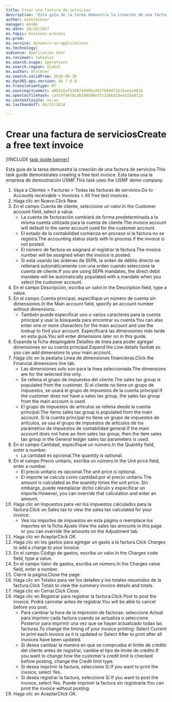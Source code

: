 ```yaml
--- 
title: Crear una factura de servicios
description: "Esta guía de la tarea demuestra la creación de una factura de servicios."
author: mikefalkner
manager: AnnBe
ms.date: 10/26/2017
ms.topic: business-process
ms.prod: 
ms.service: dynamics-ax-applications
ms.technology: 
audience: Application User
ms.reviewer: twheeloc
ms.search.scope: Operations
ms.search.region: Global
ms.author: mfalkner
ms.search.validFrom: 2016-06-30
ms.dyn365.ops.version: AX 7.0.0
ms.translationtype: HT
ms.sourcegitcommit: a8b5a5af5108744406a3d2fb84d7151baea2481b
ms.openlocfilehash: ca7c0f46f0cab298580e37c236bd10e4325e011b
ms.contentlocale: es-es
ms.lasthandoff: 04/13/2018

---
```

# <a name="create-a-free-text-invoice"></a><span data-ttu-id="0ff4d-103">Crear una factura de servicios</span><span class="sxs-lookup"><span data-stu-id="0ff4d-103">Create a free text invoice</span></span>

[!INCLUDE [task guide banner](../../includes/task-guide-banner.md)]

<span data-ttu-id="0ff4d-104">Esta guía de la tarea demuestra la creación de una factura de servicios.</span><span class="sxs-lookup"><span data-stu-id="0ff4d-104">This task guide demonstrates creating a free text invoice.</span></span> <span data-ttu-id="0ff4d-105">Esta tarea usa la empresa de demostración USMF.</span><span class="sxs-lookup"><span data-stu-id="0ff4d-105">This task uses the USMF demo company.</span></span>

1. <span data-ttu-id="0ff4d-106">Vaya a Clientes > Facturas > Todas las facturas de servicios.</span><span class="sxs-lookup"><span data-stu-id="0ff4d-106">Go to Accounts receivable > Invoices > All free text invoices.</span></span>
2. <span data-ttu-id="0ff4d-107">Haga clic en Nuevo.</span><span class="sxs-lookup"><span data-stu-id="0ff4d-107">Click New.</span></span>
3. <span data-ttu-id="0ff4d-108">En el campo Cuenta de cliente, seleccione un valor.</span><span class="sxs-lookup"><span data-stu-id="0ff4d-108">In the Customer account field, select a value.</span></span>
    * <span data-ttu-id="0ff4d-109">La cuenta de facturación cambiará de forma predeterminada a la misma cuenta utilizada para la cuenta de cliente.</span><span class="sxs-lookup"><span data-stu-id="0ff4d-109">The invoice account will default to the same account used for the customer account.</span></span>   
    * <span data-ttu-id="0ff4d-110">El estado de la contabilidad comienza en proceso si la factura no se registra.</span><span class="sxs-lookup"><span data-stu-id="0ff4d-110">The accounting status starts with In process if the invoice is not posted.</span></span>   
    * <span data-ttu-id="0ff4d-111">El número de factura se asignará al registrar la factura.</span><span class="sxs-lookup"><span data-stu-id="0ff4d-111">The invoice number will be assigned when the invoice is posted.</span></span>  
    * <span data-ttu-id="0ff4d-112">Si está usando las órdenes de SEPA, la orden de débito directo se rellenará automáticamente con una orden cuando seleccione la cuenta de cliente.</span><span class="sxs-lookup"><span data-stu-id="0ff4d-112">If you are using SEPA mandates, the direct debit mandate will be automatically populated with a mandate when you select the customer account.</span></span>  
4. <span data-ttu-id="0ff4d-113">En el campo Descripción, escriba un valor.</span><span class="sxs-lookup"><span data-stu-id="0ff4d-113">In the Description field, type a value.</span></span>
5. <span data-ttu-id="0ff4d-114">En el campo Cuenta principal, especifique un número de cuenta sin dimensiones.</span><span class="sxs-lookup"><span data-stu-id="0ff4d-114">In the Main account field, specify an account number without dimensions.</span></span>
    * <span data-ttu-id="0ff4d-115">También puede especificar uno o varios caracteres para la cuenta principal y usar la búsqueda para encontrar su cuenta.</span><span class="sxs-lookup"><span data-stu-id="0ff4d-115">You can also enter one or more characters for the main account and use the lookup to find your account.</span></span> <span data-ttu-id="0ff4d-116">Especificará las dimensiones más tarde en esta guía.</span><span class="sxs-lookup"><span data-stu-id="0ff4d-116">You will enter dimensions later on in this guide.</span></span>  
6. <span data-ttu-id="0ff4d-117">Expanda la ficha desplegable Detalles de línea para poder agregar dimensiones en su cuenta principal.</span><span class="sxs-lookup"><span data-stu-id="0ff4d-117">Expand the Line details fasttab so you can add dimensions to your main account.</span></span>
7. <span data-ttu-id="0ff4d-118">Haga clic en la pestaña Línea de dimensiones financieras.</span><span class="sxs-lookup"><span data-stu-id="0ff4d-118">Click the Financial dimensions line tab.</span></span>
    * <span data-ttu-id="0ff4d-119">Las dimensiones solo son para la línea seleccionada.</span><span class="sxs-lookup"><span data-stu-id="0ff4d-119">The dimensions are for the selected line only.</span></span>    
    * <span data-ttu-id="0ff4d-120">Se rellena el grupo de impuestos del cliente.</span><span class="sxs-lookup"><span data-stu-id="0ff4d-120">The sales tax group is populated from the customer.</span></span> <span data-ttu-id="0ff4d-121">Si el cliente no tiene un grupo de impuestos, se usará el grupo de impuestos de la cuenta principal.</span><span class="sxs-lookup"><span data-stu-id="0ff4d-121">If the customer does not have a sales tax group, the sales tax group from the main account is used.</span></span>  
    * <span data-ttu-id="0ff4d-122">El grupo de impuestos de artículos se rellena desde la cuenta principal.</span><span class="sxs-lookup"><span data-stu-id="0ff4d-122">The items sales tax group is populated from the main account.</span></span> <span data-ttu-id="0ff4d-123">Si la cuenta principal no tiene un grupo de impuestos de artículos, se usa el grupo de impuestos de artículos de los parámetros de impuestos de contabilidad general.</span><span class="sxs-lookup"><span data-stu-id="0ff4d-123">If the main account does not have an item sales tax group, then the item sales tax group in the General ledger sales tax parameters is used.</span></span>    
8. <span data-ttu-id="0ff4d-124">En el campo Cantidad, especifique un número.</span><span class="sxs-lookup"><span data-stu-id="0ff4d-124">In the Quantity field, enter a number.</span></span>
    * <span data-ttu-id="0ff4d-125">La cantidad es opcional.</span><span class="sxs-lookup"><span data-stu-id="0ff4d-125">The quantity is optional.</span></span>  
9. <span data-ttu-id="0ff4d-126">En el campo Precio unitario, escriba un número.</span><span class="sxs-lookup"><span data-stu-id="0ff4d-126">In the Unit price field, enter a number.</span></span>
    * <span data-ttu-id="0ff4d-127">El precio unitario es opcional.</span><span class="sxs-lookup"><span data-stu-id="0ff4d-127">The unit price is optional.</span></span>  
    * <span data-ttu-id="0ff4d-128">El importe se calcula como cantidad por el precio unitario.</span><span class="sxs-lookup"><span data-stu-id="0ff4d-128">The amount is calculated as the quantity times the unit price.</span></span> <span data-ttu-id="0ff4d-129">Sin embargo, puede reemplazar dicho cálculo y especificar un importe.</span><span class="sxs-lookup"><span data-stu-id="0ff4d-129">However, you can override that calculation and enter an amount.</span></span>  
10. <span data-ttu-id="0ff4d-130">Haga clic en Impuestos para ver los impuestos calculados para la factura.</span><span class="sxs-lookup"><span data-stu-id="0ff4d-130">Click on Sales tax to view the sales tax calculated for your invoice.</span></span>
    * <span data-ttu-id="0ff4d-131">Vea los importes de impuestos en esta página o reemplace los importes en la ficha Ajuste.</span><span class="sxs-lookup"><span data-stu-id="0ff4d-131">View the sales tax amounts in this page or you can override the amounts on the Adjustment tab.</span></span>  
11. <span data-ttu-id="0ff4d-132">Haga clic en Aceptar</span><span class="sxs-lookup"><span data-stu-id="0ff4d-132">Click OK.</span></span>
12. <span data-ttu-id="0ff4d-133">Haga clic en los gastos para agregar un gasto a la factura.</span><span class="sxs-lookup"><span data-stu-id="0ff4d-133">Click Charges to add a charge to your invoice.</span></span> 
13. <span data-ttu-id="0ff4d-134">En el campo Código de gastos, escriba un valor.</span><span class="sxs-lookup"><span data-stu-id="0ff4d-134">In the Charges code field, type a value.</span></span>
14. <span data-ttu-id="0ff4d-135">En el campo Valor de gastos, escriba un número.</span><span class="sxs-lookup"><span data-stu-id="0ff4d-135">In the Charges value field, enter a number.</span></span>
15. <span data-ttu-id="0ff4d-136">Cierre la página.</span><span class="sxs-lookup"><span data-stu-id="0ff4d-136">Close the page.</span></span>
16. <span data-ttu-id="0ff4d-137">Haga clic en Totales para ver los detalles y los totales resumidos de la factura.</span><span class="sxs-lookup"><span data-stu-id="0ff4d-137">Click Totals to view the summary invoice details and totals.</span></span>
17. <span data-ttu-id="0ff4d-138">Haga clic en Cerrar.</span><span class="sxs-lookup"><span data-stu-id="0ff4d-138">Click Close.</span></span>
18. <span data-ttu-id="0ff4d-139">Haga clic en Registrar para registrar la factura.</span><span class="sxs-lookup"><span data-stu-id="0ff4d-139">Click Post to post the invoice.</span></span> <span data-ttu-id="0ff4d-140">Podrá cancelar antes de registrar.</span><span class="sxs-lookup"><span data-stu-id="0ff4d-140">You will be able to cancel before you post.</span></span>
    * <span data-ttu-id="0ff4d-141">Para cambiar la hora de la impresión de facturas: seleccione Actual para imprimir cada factura cuando se actualiza o seleccione Posterior para imprimir una vez que se hayan actualizado todas las facturas.</span><span class="sxs-lookup"><span data-stu-id="0ff4d-141">To change the timing of your invoice printing:  Select Current to print each invoice as it is updated   or  Select After to print after all invoices have been updated.</span></span>  
    * <span data-ttu-id="0ff4d-142">Si desea cambiar la manera en que se comprueba el límite de crédito del cliente antes de registrar, cambie el tipo de límite de crédito.</span><span class="sxs-lookup"><span data-stu-id="0ff4d-142">If you want to change how the customer's credit limit is checked before posting, change the Credit limit type.</span></span>  
    * <span data-ttu-id="0ff4d-143">Si desea imprimir la factura, seleccione Sí.</span><span class="sxs-lookup"><span data-stu-id="0ff4d-143">If you want to print the invoice, select Yes.</span></span>  
    * <span data-ttu-id="0ff4d-144">Si desea registrar la factura, seleccione Sí.</span><span class="sxs-lookup"><span data-stu-id="0ff4d-144">If you want to post the invoice, select Yes.</span></span> <span data-ttu-id="0ff4d-145">Puede imprimir la factura sin registrarla.</span><span class="sxs-lookup"><span data-stu-id="0ff4d-145">You can print the invoice without posting.</span></span>  
19. <span data-ttu-id="0ff4d-146">Haga clic en Aceptar</span><span class="sxs-lookup"><span data-stu-id="0ff4d-146">Click OK.</span></span>


